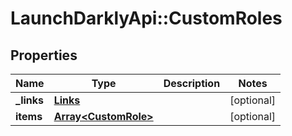 # LaunchDarklyApi::CustomRoles

## Properties
Name | Type | Description | Notes
------------ | ------------- | ------------- | -------------
**_links** | [**Links**](Links.md) |  | [optional] 
**items** | [**Array&lt;CustomRole&gt;**](CustomRole.md) |  | [optional] 


